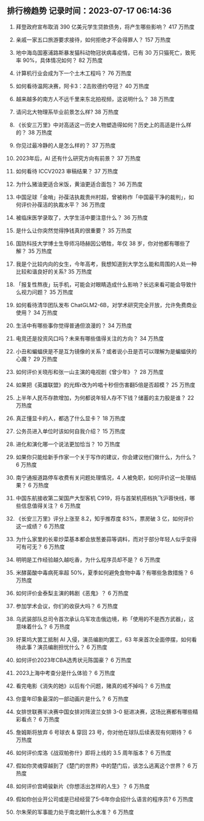 
## 排行榜趋势 记录时间：2023-07-17 06:14:36
  
  1. 拜登政府宣布取消 390 亿美元学生贷款债务，将产生哪些影响？ 417 万热度
    
  2. 亲戚一家五口旅游要求接待，如何拒绝才不会得罪人？ 157 万热度
    
  3. 地中海岛国塞浦路斯暴发猫科动物冠状病毒疫情，已有 30 万只猫死亡，致死率 90%，具体情况如何？ 82 万热度
    
  4. 计算机行业会成为下一个土木工程吗？ 76 万热度
    
  5. 如何看待温网决赛，阿卡3：2击败德约夺冠？ 40 万热度
    
  6. 越来越多的南方人不远千里来东北拍视频，这说明什么？ 38 万热度
    
  7. 请问北大物理系毕业前景怎么样? 38 万热度
    
  8. 《长安三万里》中对高适这一历史人物塑造得如何？历史上的高适是什么样的？ 38 万热度
    
  9. 你见过最冷静的人是怎么样的？ 37 万热度
    
  10. 2023年后，AI 还有什么研究方向有前景？ 37 万热度
    
  11. 如何看待 ICCV2023 审稿结果？ 37 万热度
    
  12. 为什么猪油更适合米饭，黄油更适合面包？ 36 万热度
    
  13. 中国足球「金哨」孙葆洁执裁贵州村超，曾被称作「中国最干净的裁判」，如何评价孙葆洁的执裁水平？ 36 万热度
    
  14. 被临床医学录取了，大学生活中要注意什么？ 36 万热度
    
  15. 是什么让你突然觉得挣钱真的很重要？ 35 万热度
    
  16. 国防科技大学博士生导师冯旸赫因公牺牲，年仅 38 岁，你对他都有哪些了解？ 35 万热度
    
  17. 我是个比较内向的女生，今年高考，我想知道到大学怎么能和周围的人处一种比较和谐良好的关系? 35 万热度
    
  18. 「报复性熬夜」玩手机，可能会对眼睛造成什么影响？长远来看可能会导致什么视力问题？ 35 万热度
    
  19. 如何看待清华团队发布 ChatGLM2-6B，对学术研究完全开放，允许免费商业使用？ 34 万热度
    
  20. 生活中有哪些事你觉得普通但浪漫的？ 34 万热度
    
  21. 电竞还是投资风口吗？未来有哪些值得关注的方向？ 34 万热度
    
  22. 小丑和蝙蝠侠是不是互为镜像的关系？或者说小丑是否可以理解为是蝙蝠侠的心魔？ 29 万热度
    
  23. 如何评价关晓彤和张一山主演的电视剧《曾少年》？ 28 万热度
    
  24. 如果把《英雄联盟》的光辉r改为吟唱十秒但伤害翻5倍是否超模？ 25 万热度
    
  25. 上半年人民币存款增加，为何都说年轻人存不下钱？储蓄的主力股是谁？ 22 万热度
    
  26. 真正懂显卡的人，都选了什么显卡？ 18 万热度
    
  27. 公务员进入单位时该如何自我介绍？ 15 万热度
    
  28. 进化和演化哪一个说法更加恰当？ 10 万热度
    
  29. 如果你只能给新手作家一个关于写作的建议，你会建议他们做什么，为什么？ 6 万热度
    
  30. 南宁通报道路停车收费有关问题处理情况，4 人被免职，如何评价这一处理结果？ 6 万热度
    
  31. 中国东航接收第二架国产大型客机 C919，将与首架机搭档执飞沪蓉快线，哪些信息值得关注？ 6 万热度
    
  32. 《长安三万里》评分上涨至 8.2，知乎推荐度 83%，票房破 3 亿，如何评价这一成绩？ 6 万热度
    
  33. 为什么家里的长辈炒菜基本都会放葱姜蒜等调料，而对于部分年轻人似乎变得可有可无？ 6 万热度
    
  34. 明明是工作经验越久越吃香，为什么程序员却不是？ 6 万热度
    
  35. 米酵菌酸中毒病死率超 50%，夏季如何避免食物中毒？有哪些急救措施？ 6 万热度
    
  36. 如何评价金泰梨主演的韩剧《恶鬼》？ 6 万热度
    
  37. 参加学术会议，你们的收获大吗？ 6 万热度
    
  38. 乌武装部队总司令首次承认乌军攻击俄边境，称「使用的不是西方武器」，这意味着什么？ 6 万热度
    
  39. 好莱坞大罢工抵制 AI 入侵，演员编剧均罢工，63 年来首次全面停摆，如何看待此事？演员编剧担忧什么？ 6 万热度
    
  40. 如何评价2023年CBA选秀状元陈国豪？ 6 万热度
    
  41. 2023上海中考查分是什么体验？ 6 万热度
    
  42. 看完电影《消失的她》以后有个问题，赌真的戒不掉吗？ 6 万热度
    
  43. 你童年印象最深的一部动画片是什么？ 6 万热度
    
  44. 女排世联赛半决赛中国女排对阵波兰女排 3-0  挺进决赛，这场比赛都有哪些精彩看点？ 6 万热度
    
  45. 詹姆斯将放弃 6 号球衣 & 穿回 23 号，你对他在球队后续表现有何期待？ 6 万热度
    
  46. 如何评价库洛《战双帕弥什》即将上线的 3.5 周年版本？ 6 万热度
    
  47. 假如你灵魂穿越到了《楚门的世界》中的楚门后，该怎么逃离这个世界？ 6 万热度
    
  48. 如何评价宫崎骏新片《你想活出怎样的人生》？ 6 万热度
    
  49. 假如你创业开公司或是已经经营了5-6年你会招什么语言的程序员? 6 万热度
    
  50. 尔朱荣的军事能力处于南北朝什么水准？ 6 万热度
    